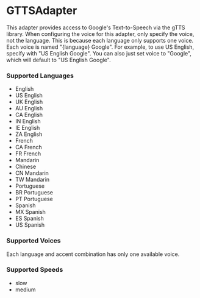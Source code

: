 # GTTSAdapter

This adapter provides access to Google's Text-to-Speech via the gTTS library. When configuring the voice for this adapter, only specify the voice, not the language. This is because each language only supports one voice. Each voice is named "{language} Google". For example, to use US English, specify with "US English Google". You can also just set voice to "Google", which will default to "US English Google".

### Supported Languages
* English
* US English
* UK English
* AU English
* CA English
* IN English
* IE English
* ZA English
* French
* CA French
* FR French
* Mandarin
* Chinese
* CN Mandarin
* TW Mandarin
* Portuguese
* BR Portuguese
* PT Portuguese
* Spanish
* MX Spanish
* ES Spanish
* US Spanish

### Supported Voices
Each language and accent combination has only one available voice.

### Supported Speeds
* slow
* medium
